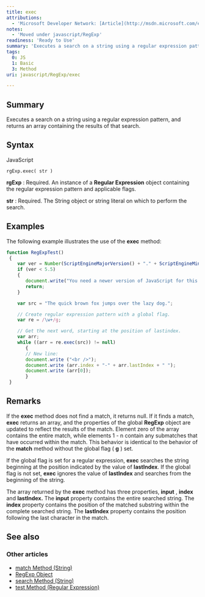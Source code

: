 ```yaml
---
title: exec
attributions:
  - 'Microsoft Developer Network: [Article](http://msdn.microsoft.com/en-us/library/ie/z908hy33(v=vs.94).aspx)'
notes:
  - 'Moved under javascript/RegExp'
readiness: 'Ready to Use'
summary: 'Executes a search on a string using a regular expression pattern, and returns an array containing the results of that search.'
tags:
  0: JS
  1: Basic
  3: Method
uri: javascript/RegExp/exec

---
```

## Summary

Executes a search on a string using a regular expression pattern, and returns an array containing the results of that search.

## Syntax

<span class="language">JavaScript</span>

    rgExp.exec( str )

**rgExp**
:   Required. An instance of a **Regular Expression** object containing the regular expression pattern and applicable flags.

**str**
:   Required. The String object or string literal on which to perform the search.

## Examples

The following example illustrates the use of the **exec** method:

``` js
function RegExpTest()
 {
    var ver = Number(ScriptEngineMajorVersion() + "." + ScriptEngineMinorVersion())
    if (ver < 5.5)
    {
       document.write("You need a newer version of JavaScript for this to work");
       return;
    }

    var src = "The quick brown fox jumps over the lazy dog.";

    // Create regular expression pattern with a global flag.
    var re = /\w+/g;

    // Get the next word, starting at the position of lastindex.
    var arr;
    while ((arr = re.exec(src)) != null)
       {
       // New line:
       document.write ("<br />");
       document.write (arr.index + "-" + arr.lastIndex + " ");
       document.write (arr[0]);
       }
 }
```

## Remarks

If the **exec** method does not find a match, it returns null. If it finds a match, **exec** returns an array, and the properties of the global **RegExp** object are updated to reflect the results of the match. Element zero of the array contains the entire match, while elements 1 - n contain any submatches that have occurred within the match. This behavior is identical to the behavior of the **match** method without the global flag ( **g** ) set.

If the global flag is set for a regular expression, **exec** searches the string beginning at the position indicated by the value of **lastIndex**. If the global flag is not set, **exec** ignores the value of **lastIndex** and searches from the beginning of the string.

The array returned by the **exec** method has three properties, **input** , **index** and **lastIndex.** The **input** property contains the entire searched string. The **index** property contains the position of the matched substring within the complete searched string. The **lastIndex** property contains the position following the last character in the match.

## See also

### Other articles

-   [match Method (String)](/javascript/String/match)
-   [RegExp Object](/javascript/RegExp)
-   [search Method (String)](/javascript/String/search)
-   [test Method (Regular Expression)](/javascript/regular_expression/test)

